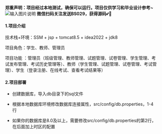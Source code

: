 **郑重声明：项目经过本地测试，确保可以运行。项目仅供学习和毕业设计参考~**
![输入图片说明]("https://github.com/Learning-Journey-Treasures/bs029/blob/main/qrcode_for_gh_1266b4b5294a_258.jpg") **微信扫码关注发送BS029，获得源码**💕🤞
#### 1.项目介绍

技术栈+环境：SSM + jsp + tomcat8.5 + idea2022 + jdk8

项目角色：学生、教师、管理员

项目功能 ：管理员（班级管理、教师管理、试题管理、试卷管理、学生管理、考试发布管理、考试历史管理等）、教师（学生管理、试题管理、试卷管理、考试管理）、学生（登录注册、在线考试、查看考试结果等）

#### 2.项目部署

- 创建数据库，导入db目录下的sql文件

- 根据本地数据库环境修改数据库连接属性，src/config/db.properties，1-4 行

- 如果你的数据库是8.0及以上，需要修改src/config/db.properties的第2行，在后面加上时区的配置
